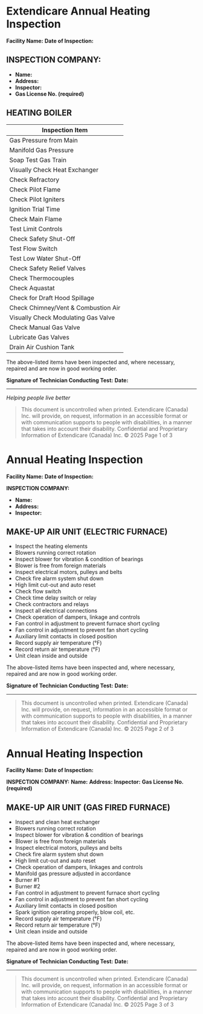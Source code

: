 # Extendicare Annual Heating Inspection

**Facility Name:**
**Date of Inspection:**

## INSPECTION COMPANY:
- **Name:**
- **Address:**
- **Inspector:**
- **Gas License No. (required)**

## HEATING BOILER

| Inspection Item                                   |
|--------------------------------------------------|
| Gas Pressure from Main                            |
| Manifold Gas Pressure                             |
| Soap Test Gas Train                               |
| Visually Check Heat Exchanger                     |
| Check Refractory                                  |
| Check Pilot Flame                                 |
| Check Pilot Igniters                              |
| Ignition Trial Time                               |
| Check Main Flame                                  |
| Test Limit Controls                               |
| Check Safety Shut-Off                             |
| Test Flow Switch                                  |
| Test Low Water Shut-Off                           |
| Check Safety Relief Valves                        |
| Check Thermocouples                              |
| Check Aquastat                                   |
| Check for Draft Hood Spillage                    |
| Check Chimney/Vent & Combustion Air              |
| Visually Check Modulating Gas Valve               |
| Check Manual Gas Valve                            |
| Lubricate Gas Valves                             |
| Drain Air Cushion Tank                            |

The above-listed items have been inspected and, where necessary, repaired and are now in good working order.

**Signature of Technician Conducting Test:**
**Date:**

----

*Helping people live better*

> This document is uncontrolled when printed. Extendicare (Canada) Inc. will provide, on request, information in an accessible format or with communication supports to people with disabilities, in a manner that takes into account their disability.
> Confidential and Proprietary Information of Extendicare (Canada) Inc. © 2025
> Page 1 of 3

# Annual Heating Inspection

**Facility Name:**
**Date of Inspection:**

**INSPECTION COMPANY:**
- **Name:**
- **Address:**
- **Inspector:**

## MAKE-UP AIR UNIT (ELECTRIC FURNACE)

- Inspect the heating elements
- Blowers running correct rotation
- Inspect blower for vibration & condition of bearings
- Blower is free from foreign materials
- Inspect electrical motors, pulleys and belts
- Check fire alarm system shut down
- High limit cut-out and auto reset
- Check flow switch
- Check time delay switch or relay
- Check contractors and relays
- Inspect all electrical connections
- Check operation of dampers, linkage and controls
- Fan control in adjustment to prevent furnace short cycling
- Fan control in adjustment to prevent fan short cycling
- Auxiliary limit contacts in closed position
- Record supply air temperature (°F)
- Record return air temperature (°F)
- Unit clean inside and outside

The above-listed items have been inspected and, where necessary, repaired and are now in good working order.

**Signature of Technician Conducting Test:**
**Date:**

----

> This document is uncontrolled when printed. Extendicare (Canada) Inc. will provide, on request, information in an accessible format or with communication supports to people with disabilities, in a manner that takes into account their disability.
> Confidential and Proprietary Information of Extendicare (Canada) Inc. © 2025
> Page 2 of 3

# Annual Heating Inspection

**Facility Name:**
**Date of Inspection:**

**INSPECTION COMPANY:**
**Name:**
**Address:**
**Inspector:**
**Gas License No. (required)**

## MAKE-UP AIR UNIT (GAS FIRED FURNACE)

- Inspect and clean heat exchanger
- Blowers running correct rotation
- Inspect blower for vibration & condition of bearings
- Blower is free from foreign materials
- Inspect electrical motors, pulleys and belts
- Check fire alarm system shut down
- High limit cut-out and auto reset
- Check operation of dampers, linkages and controls
- Manifold gas pressure adjusted in accordance
- Burner #1
- Burner #2
- Fan control in adjustment to prevent furnace short cycling
- Fan control in adjustment to prevent fan short cycling
- Auxiliary limit contacts in closed position
- Spark ignition operating properly, blow coil, etc.
- Record supply air temperature (°F)
- Record return air temperature (°F)
- Unit clean inside and outside

The above-listed items have been inspected and, where necessary, repaired and are now in good working order.

**Signature of Technician Conducting Test:**
**Date:**

----

> This document is uncontrolled when printed. Extendicare (Canada) Inc. will provide, on request, information in an accessible format or with communication supports to people with disabilities, in a manner that takes into account their disability.
> Confidential and Proprietary Information of Extendicare (Canada) Inc. © 2025
> Page 3 of 3